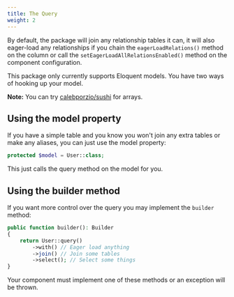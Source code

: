 ```yaml
---
title: The Query
weight: 2
---
```


By default, the package will join any relationship tables it can, it will also eager-load any relationships if you chain the `eagerLoadRelations()` method on the column or call the `setEagerLoadAllRelationsEnabled()` method on the component configuration.

This package only currently supports Eloquent models. You have two ways of hooking up your model.

**Note:** You can try [calebporzio/sushi](https://github.com/calebporzio/sushi) for arrays.

## Using the model property

If you have a simple table and you know you won't join any extra tables or make any aliases, you can just use the model property:

```php
protected $model = User::class;
```

This just calls the query method on the model for you.

## Using the builder method

If you want more control over the query you may implement the `builder` method:

```php
public function builder(): Builder
{
    return User::query()
        ->with() // Eager load anything
        ->join() // Join some tables
        ->select(); // Select some things
}
```

Your component must implement one of these methods or an exception will be thrown.
